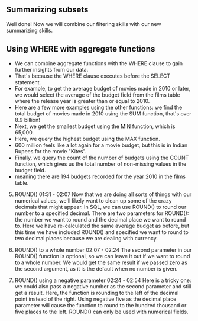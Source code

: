 ## Summarizing subsets
Well done! Now we will combine our filtering skills with our new summarizing skills.

## Using WHERE with aggregate functions
- We can combine aggregate functions with the WHERE clause to gain further insights from our data.
- That's because the WHERE clause executes before the SELECT statement.
- For example, to get the average budget of movies made in 2010 or later, we would select the average of the budget field from the films table where the release year is greater than or equal to 2010.
- Here are a few more examples using the other functions: we find the total budget of movies made in 2010 using the SUM function, that's over 8.9 billion!
- Next, we get the smallest budget using the MIN function, which is 65,000.
- Here, we query the highest budget using the MAX function.
- 600 million feels like a lot again for a movie budget, but this is in Indian Rupees for the movie "Kites".
- Finally, we query the count of the number of budgets using the COUNT function, which gives us the total number of non-missing values in the budget field.
- meaning there are 194 budgets recorded for the year 2010 in the films table.

5. ROUND()
01:31 - 02:07
Now that we are doing all sorts of things with our numerical values, we'll likely want to clean up some of the crazy decimals that might appear. In SQL, we can use ROUND() to round our number to a specified decimal. There are two parameters for ROUND(): the number we want to round and the decimal place we want to round to. Here we have re-calculated the same average budget as before, but this time we have included ROUND() and specified we want to round to two decimal places because we are dealing with currency.

6. ROUND() to a whole number
02:07 - 02:24
The second parameter in our ROUND() function is optional, so we can leave it out if we want to round to a whole number. We would get the same result if we passed zero as the second argument, as it is the default when no number is given.

7. ROUND() using a negative parameter
02:24 - 02:54
Here is a tricky one: we could also pass a negative number as the second parameter and still get a result. Here, the function is rounding to the left of the decimal point instead of the right. Using negative five as the decimal place parameter will cause the function to round to the hundred thousand or five places to the left. ROUND() can only be used with numerical fields.
